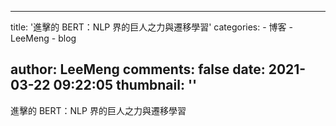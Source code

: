 
---
title: '進擊的 BERT：NLP 界的巨人之力與遷移學習'
categories: 
    - 博客
    - LeeMeng
    - blog

author: LeeMeng
comments: false
date: 2021-03-22 09:22:05
thumbnail: ''
---

<div>   
進擊的 BERT：NLP 界的巨人之力與遷移學習  
</div>
            